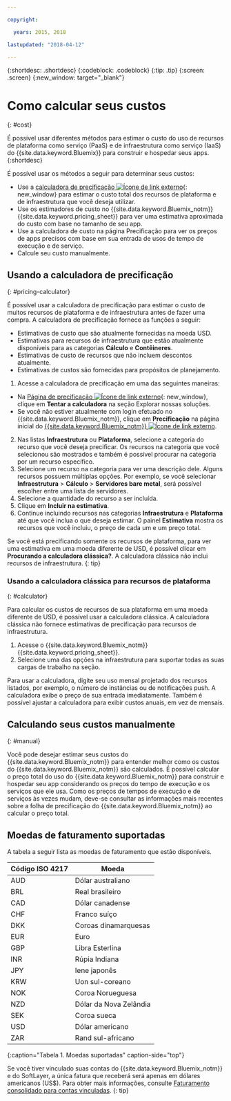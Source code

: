 ```yaml
---

copyright:

  years: 2015, 2018

lastupdated: "2018-04-12"

---
```


{:shortdesc: .shortdesc}
{:codeblock: .codeblock}
{:tip: .tip}
{:screen: .screen}
{:new_window: target="_blank"}

# Como calcular seus custos
{: #cost}

É possível usar diferentes métodos para estimar o custo do uso de recursos de
plataforma como serviço (PaaS) e de infraestrutura como serviço (IaaS) do {{site.data.keyword.Bluemix}} para construir e hospedar seus
apps.
{:shortdesc}

É possível usar os métodos a seguir para determinar seus custos:
* Use a [calculadora de precificação
![Ícone de link externo](../icons/launch-glyph.svg)](https://console.bluemix.net/pricing/){: new_window} para
estimar o custo total dos recursos de plataforma e de infraestrutura que você deseja utilizar.
* Use os estimadores de custo no {{site.data.keyword.Bluemix_notm}}
{{site.data.keyword.pricing_sheet}} para ver uma estimativa aproximada do custo com base no tamanho de
seu app.
* Use a calculadora de custo na página Precificação para ver os preços de apps precisos com base em sua
entrada de usos de tempo de execução e de serviço.
* Calcule seu custo manualmente.

## Usando a calculadora de precificação
{: #pricing-calculator}

É possível usar a calculadora de precificação para estimar o custo de muitos recursos de plataforma e
de infraestrutura antes de fazer uma compra.
A calculadora de precificação fornece as funções a seguir:
  * Estimativas de custo que são atualmente fornecidas na moeda USD.
  * Estimativas para recursos de infraestrutura que estão atualmente disponíveis para as
categorias **Cálculo** e **Contêineres**.
  * Estimativas de custo de recursos que não incluem descontos atualmente.
  * Estimativas de custos são fornecidas para propósitos de planejamento.

1. Acesse a calculadora de precificação em uma das seguintes maneiras:
  * Na [Página de precificação
![Ícone de link externo](../icons/launch-glyph.svg)](https://www.ibm.com/cloud/pricing){: new_window}, clique
em **Tentar a calculadora** na seção Explorar nossas soluções.
  * Se você não estiver atualmente com login efetuado no {{site.data.keyword.Bluemix_notm}},
clique em **Precificação** na página inicial do
[{{site.data.keyword.Bluemix_notm}}
![Ícone de link externo](../icons/launch-glyph.svg)](https://console.bluemix.net/).
2. Nas listas **Infraestrutura** ou **Plataforma**, selecione a
categoria do recurso que você deseja precificar. Os recursos na categoria que você selecionou são mostrados e
também é possível procurar na categoria por um recurso específico.
3. Selecione um recurso na categoria para ver uma descrição dele. Alguns recursos possuem múltiplas opções. Por exemplo, se você selecionar **Infraestrutura** > **Cálculo** > **Servidores bare metal**, será possível escolher entre uma lista de servidores.
4. Selecione a quantidade do recurso a ser incluída.
5. Clique em **Incluir na estimativa**.
6. Continue incluindo recursos nas categorias **Infraestrutura** e **Plataforma** até que você inclua o que deseja estimar. O painel **Estimativa** mostra os recursos que você incluiu, o preço de cada um e um preço total.

Se você está precificando somente os recursos de plataforma, para ver uma estimativa em uma moeda diferente de USD, é possível clicar em **Procurando a calculadora clássica?**. A calculadora clássica não inclui recursos de infraestrutura.
{: tip}

### Usando a calculadora clássica para recursos de plataforma
{: #calculator}

Para calcular os custos de recursos de sua plataforma em uma moeda diferente de USD, é possível usar a
calculadora clássica. A calculadora clássica não fornece estimativas de precificação para recursos de
infraestrutura.

1. Acesse o {{site.data.keyword.Bluemix_notm}} {{site.data.keyword.pricing_sheet}}.
2. Selecione uma das opções na infraestrutura para suportar todas as suas cargas de trabalho na seção.

Para usar a calculadora, digite seu uso mensal projetado dos recursos listados, por exemplo, o número de instâncias ou de notificações push. A calculadora exibe o preço de sua entrada imediatamente. Também é possível ajustar a calculadora para exibir custos anuais, em vez de mensais.

## Calculando seus custos manualmente
{: #manual}

Você pode desejar estimar seus custos do {{site.data.keyword.Bluemix_notm}} para entender melhor como os custos do {{site.data.keyword.Bluemix_notm}} são calculados. É possível calcular o preço total do uso do {{site.data.keyword.Bluemix_notm}} para construir e hospedar seu app considerando os preços do tempo de execução e os serviços que ele usa. Como os preços de tempos de execução e de serviços às vezes mudam, deve-se consultar as informações
mais recentes sobre a folha de precificação do {{site.data.keyword.Bluemix_notm}} ao
calcular o preço total.

## Moedas de faturamento suportadas

A tabela a seguir lista as moedas de faturamento que estão disponíveis.

|Código ISO 4217| Moeda|
|-------------|---------|
|AUD |	  Dólar australiano|
|BRL |	  Real brasileiro|
|CAD |	  Dólar canadense|
|CHF |	  Franco suíço|
|DKK |	  Coroas dinamarquesas|
|EUR |	  Euro|
|GBP |	  Libra Esterlina|
|INR |	  Rúpia Indiana|
|JPY |	  Iene japonês|
|KRW |	  Uon sul-coreano|
|NOK |	  Coroa Norueguesa|
|NZD |	  Dólar da Nova Zelândia|
|SEK |	  Coroa sueca|
|USD |    Dólar americano|
|ZAR |	  Rand sul-africano|
{:caption="Tabela 1. Moedas suportadas" caption-side="top"}

Se você tiver vinculado suas contas do {{site.data.keyword.Bluemix_notm}} e do SoftLayer, a única fatura que receberá será apenas em dólares americanos (US$). Para obter mais informações, consulte [Faturamento consolidado para contas vinculadas](/docs/account/linking_accounts.html).
{: tip}
